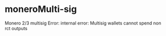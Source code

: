 # moneroMulti-sig
Monero 2/3 multisig Error: internal error: Multisig wallets cannot spend non rct outputs
